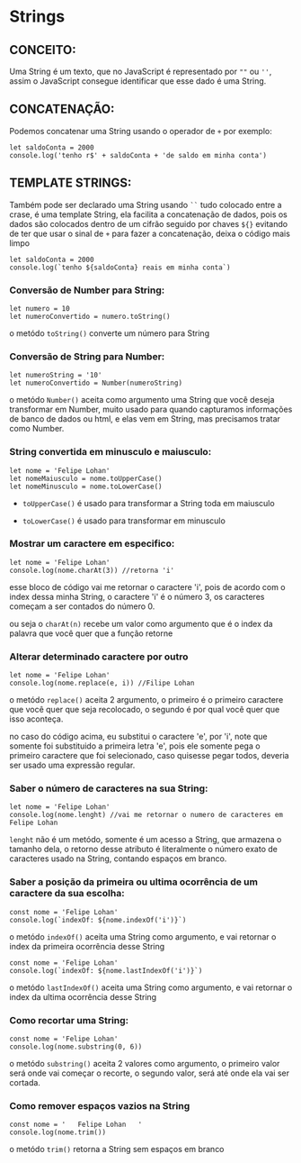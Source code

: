 # Strings

## CONCEITO:
Uma String é um texto, que no JavaScript é representado por `""` ou `''`, assim o JavaScript consegue identificar que esse dado é uma String.

## CONCATENAÇÃO:
Podemos concatenar uma String usando o operador de ` + ` por exemplo:

```
let saldoConta = 2000 
console.log('tenho r$' + saldoConta + 'de saldo em minha conta') 
```

## TEMPLATE STRINGS:

Também pode ser declarado uma String usando ` `` ` tudo colocado entre a crase, é uma template String, ela facilita a concatenação de dados, pois os dados são colocados dentro de um cifrão seguido por chaves `${}` evitando de ter que usar o sinal de ` + ` para fazer a concatenação, deixa o código mais limpo

```
let saldoConta = 2000 
console.log(`tenho ${saldoConta} reais em minha conta`)
```

### Conversão de Number para String:

```
let numero = 10
let numeroConvertido = numero.toString()
```

o metódo `toString()` converte um número para String

### Conversão de String para Number:

```
let numeroString = '10'
let numeroConvertido = Number(numeroString)
```

o metódo `Number()` aceita como argumento uma String que você deseja transformar em Number, muito usado para quando capturamos informações de banco de dados ou html, e elas vem em String, mas precisamos tratar como Number.

### String convertida em minusculo e maiusculo:

```
let nome = 'Felipe Lohan'
let nomeMaiusculo = nome.toUpperCase()
let nomeMinusculo = nome.toLowerCase()
```

- `toUpperCase()` é usado para transformar a String toda em maiusculo

- `toLowerCase()` é usado para transformar em minusculo

### Mostrar um caractere em especifico:

```
let nome = 'Felipe Lohan'
console.log(nome.charAt(3)) //retorna 'i'
```

esse bloco de código vai me retornar o caractere 'i', pois de acordo com o index dessa minha String, o caractere 'i' é o número 3, os caracteres começam a ser contados do número 0.

ou seja o `charAt(n)` recebe um valor como argumento que é o index da palavra que você quer que a função retorne

### Alterar determinado caractere por outro

```
let nome = 'Felipe Lohan'
console.log(nome.replace(e, i)) //Filipe Lohan
```

o metódo `replace()` aceita 2 argumento, o primeiro é o primeiro caractere que você quer que seja recolocado, o segundo é por qual você quer que isso aconteça.

no caso do código acima, eu substitui o caractere 'e', por 'i', note que somente foi substituido a primeira letra 'e', pois ele somente pega o primeiro caractere que foi selecionado, caso quisesse pegar todos, deveria ser usado uma expressão regular.

### Saber o número de caracteres na sua String:

``` 
let nome = 'Felipe Lohan'
console.log(nome.lenght) //vai me retornar o numero de caracteres em Felipe Lohan 
``` 

`lenght` não é um metódo, somente é um acesso a String, que armazena o tamanho dela, o retorno desse atributo é literalmente o número exato de caracteres usado na String, contando espaços em branco.

### Saber a posição da primeira ou ultima ocorrência de um caractere da sua escolha:

```
const nome = 'Felipe Lohan'
console.log(`indexOf: ${nome.indexOf('i')}`)
```

o metódo ` indexOf() ` aceita uma String como argumento, e vai retornar o index da primeira ocorrência desse String

```
const nome = 'Felipe Lohan'
console.log(`indexOf: ${nome.lastIndexOf('i')}`)
```

o metódo ` lastIndexOf() ` aceita uma String como argumento, e vai retornar o index da ultima ocorrência desse String

### Como recortar uma String:

```
const nome = 'Felipe Lohan'
console.log(nome.substring(0, 6))
```

o metódo ` substring() ` aceita 2 valores como argumento, o primeiro valor será onde vai começar o recorte, o segundo valor, será até onde ela vai ser cortada.

### Como remover espaços vazios na String

```
const nome = '   Felipe Lohan   '
console.log(nome.trim())
```

o metódo ` trim() ` retorna a String sem espaços em branco 